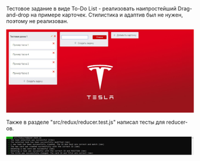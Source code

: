 
Тестовое задание в виде To-Do List - реализовать наипростейший Drag-and-drop на примере карточек.
Стилистика и адаптив был не нужен, поэтому не реализован.

![Image alt](https://github.com/sashka0264/React/blob/master/toDo/Screenshot.jpg)

Также в разделе "src/redux/reducer.test.js" написал тесты для reducer-ов.

![Image alt](https://github.com/sashka0264/React/blob/master/toDo/Screenshot2.jpg)